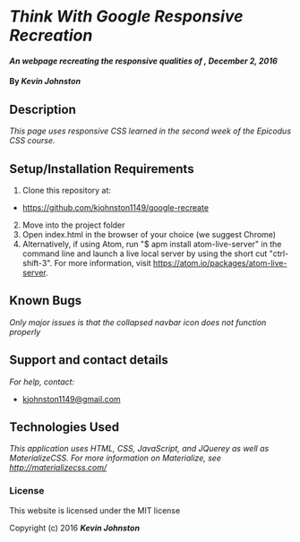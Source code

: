 # _Think With Google Responsive Recreation_

#### _An webpage recreating the responsive qualities of , December 2, 2016_

#### By _**Kevin Johnston**_

## Description

_This page uses responsive CSS learned in the second week of the Epicodus CSS course._

## Setup/Installation Requirements

1. Clone this repository at:
  * https://github.com/kjohnston1149/google-recreate
2. Move into the project folder
3. Open index.html in the browser of your choice (we suggest Chrome)
4. Alternatively, if using Atom, run "$ apm install atom-live-server" in the command line and launch a live local server by using the short cut "ctrl-shift-3".  For more information, visit https://atom.io/packages/atom-live-server.

## Known Bugs

_Only major issues is that the collapsed navbar icon does not function properly_

## Support and contact details

_For help, contact:_
* [kjohnston1149@gmail.com](mailto:kjohnston1149@gmail.com)

## Technologies Used

_This application uses HTML, CSS, JavaScript, and JQuerey as well as MaterializeCSS.  For more information on Materialize, see http://materializecss.com/_

### License

This website is licensed under the MIT license

Copyright (c) 2016 **_Kevin Johnston_**
